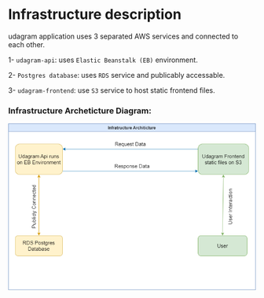 # Infrastructure description

udagram application uses 3 separated AWS services and connected to each other.

1- `udagram-api`: uses `Elastic Beanstalk (EB)` environment.

2- `Postgres database`: uses `RDS` service and publicably accessable.

3- `udagram-frontend`: use `S3` service to host static frontend files.

### Infrastructure Archeticture Diagram:

![infrastructure diagram](https://github.com/tarek-elmasri/udagram/blob/main/docs/infrastructure.png?raw=true)
